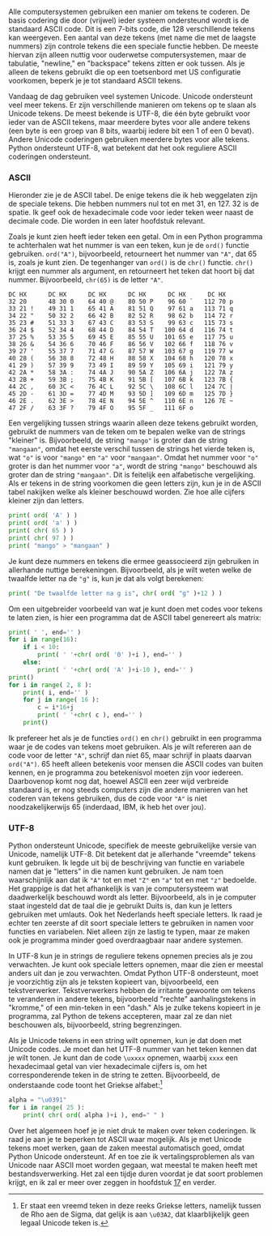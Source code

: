 Alle computersystemen gebruiken een manier om tekens te coderen. De
basis codering die door (vrijwel) ieder systeem ondersteund wordt is de
standaard ASCII code. Dit is een 7-bits code, die 128 verschillende
tekens kan weergeven. Een aantal van deze tekens (met name die met de
laagste nummers) zijn controle tekens die een speciale functie hebben.
De meeste hiervan zijn alleen nuttig voor ouderwetse computersystemen,
maar de tabulatie, "newline," en "backspace" tekens zitten er ook
tussen. Als je alleen de tekens gebruikt die op een toetsenbord met US
configuratie voorkomen, beperk je je tot standaard ASCII tekens.

Vandaag de dag gebruiken veel systemen Unicode. Unicode ondersteunt veel
meer tekens. Er zijn verschillende manieren om tekens op te slaan als
Unicode tekens. De meest bekende is UTF-8, die één byte gebruikt voor
ieder van de ASCII tekens, maar meerdere bytes voor alle andere tekens
(een byte is een groep van 8 bits, waarbij iedere bit een 1 of een 0
bevat). Andere Unicode coderingen gebruiken meerdere bytes voor alle
tekens. Python ondersteunt UTF-8, wat betekent dat het ook reguliere
ASCII coderingen ondersteunt.

### ASCII

Hieronder zie je de ASCII tabel. De enige tekens die ik heb weggelaten
zijn de speciale tekens. Die hebben nummers nul tot en met 31, en 127.
32 is de spatie. Ik geef ook de hexadecimale code voor ieder teken weer
naast de decimale code. Die worden in een later hoofdstuk relevant.

Zoals je kunt zien heeft ieder teken een getal. Om in een Python
programma te achterhalen wat het nummer is van een teken, kun je de
`ord()` functie gebruiken. `ord("A")`, bijvoorbeeld, retourneert het
nummer van `"A"`, dat 65 is, zoals je kunt zien. De tegenhanger van
`ord()` is de `chr()` functie. `chr()` krijgt een nummer als argument,
en retourneert het teken dat hoort bij dat nummer. Bijvoorbeeld,
`chr(65)` is de letter `"A"`.

    DC HX      DC HX      DC HX      DC HX      DC HX      DC HX
    32 20      48 30 0    64 40 @    80 50 P    96 60 `   112 70 p
    33 21 !    49 31 1    65 41 A    81 51 Q    97 61 a   113 71 q
    34 22 "    50 32 2    66 42 B    82 52 R    98 62 b   114 72 r
    35 23 #    51 33 3    67 43 C    83 53 S    99 63 c   115 73 s
    36 24 $    52 34 4    68 44 D    84 54 T   100 64 d   116 74 t
    37 25 %    53 35 5    69 45 E    85 55 U   101 65 e   117 75 u
    38 26 &    54 36 6    70 46 F    86 56 V   102 66 f   118 76 v
    39 27 '    55 37 7    71 47 G    87 57 W   103 67 g   119 77 w
    40 28 (    56 38 8    72 48 H    88 58 X   104 68 h   120 78 x
    41 29 )    57 39 9    73 49 I    89 59 Y   105 69 i   121 79 y
    42 2A *    58 3A :    74 4A J    90 5A Z   106 6A j   122 7A z
    43 2B +    59 3B ;    75 4B K    91 5B [   107 6B k   123 7B {
    44 2C ,    60 3C <    76 4C L    92 5C \   108 6C l   124 7C |
    45 2D -    61 3D =    77 4D M    93 5D ]   109 6D m   125 7D }
    46 2E .    62 3E >    78 4E N    94 5E ^   110 6E n   126 7E ~
    47 2F /    63 3F ?    79 4F O    95 5F _   111 6F o

Een vergelijking tussen strings waarin alleen deze tekens gebruikt
worden, gebruikt de nummers van de teken om te bepalen welke van de
strings "kleiner" is. Bijvoorbeeld, de string `"mango"` is groter dan de
string `"mangaan"`, omdat het eerste verschil tussen de strings het
vierde teken is, wat `"o"` is voor `"mango"` en `"a"` voor `"mangaan"`.
Omdat het nummer voor `"o"` groter is dan het nummer voor `"a"`, wordt
de string `"mango"` beschouwd als groter dan de string `"mangaan"`. Dit
is feitelijk een alfabetische vergelijking. Als er tekens in de string
voorkomen die geen letters zijn, kun je in de ASCII tabel nakijken welke
als kleiner beschouwd worden. Zie hoe alle cijfers kleiner zijn dan
letters.

```python
print( ord( 'A' ) )
print( ord( 'a' ) )
print( chr( 65 ) )
print( chr( 97 ) )
print( "mango" > "mangaan" )
```

Je kunt deze nummers en tekens die ermee geassocieerd zijn gebruiken in
allerhande nuttige berekeningen. Bijvoorbeeld, als je wilt weten welke
de twaalfde letter na de `"g"` is, kun je dat als volgt berekenen:

```python
print( "De twaalfde letter na g is", chr( ord( "g" )+12 ) )
```

Om een uitgebreider voorbeeld van wat je kunt doen met codes voor tekens
te laten zien, is hier een programma dat de ASCII tabel genereert als
matrix:

```python
print( ' ', end='' )
for i in range(16):
    if i < 10:
        print( ' '+chr( ord( '0' )+i ), end='' )
    else:
        print( ' '+chr( ord( 'A' )+i-10 ), end='' )
print()
for i in range( 2, 8 ):
    print( i, end='' )
    for j in range( 16 ):
        c = i*16+j
        print( ' '+chr( c ), end='' )
    print()
```

Ik prefereer het als je de functies `ord()` en `chr()` gebruikt in een
programma waar je de codes van tekens moet gebruiken. Als je wilt
refereren aan de code voor de letter `"A"`, schrijf dan niet 65, maar
schrijf in plaats daarvan `ord("A")`. 65 heeft alleen betekenis voor
mensen die ASCII codes van buiten kennen, en je programma zou
betekenisvol moeten zijn voor iedereen. Daarbovenop komt nog dat, hoewel
ASCII een zeer wijd verbreide standaard is, er nog steeds computers zijn
die andere manieren van het coderen van tekens gebruiken, dus de code
voor `"A"` is niet noodzakelijkerwijs 65 (inderdaad, IBM, ik heb het
over jou).

### UTF-8

Python ondersteunt Unicode, specifiek de meeste gebruikelijke versie van
Unicode, namelijk UTF-8. Dit betekent dat je allerhande "vreemde" tekens
kunt gebruiken. Ik legde uit bij de beschrijving van functie en
variabele namen dat je "letters" in die namen kunt gebruiken. Je nam
toen waarschijnlijk aan dat ik `"A"` tot en met `"Z"` en `"a"` tot en
met `"z"` bedoelde. Het grappige is dat het afhankelijk is van je
computersysteem wat daadwerkelijk beschouwd wordt als letter.
Bijvoorbeeld, als in je computer staat ingesteld dat de taal die je
gebruikt Duits is, dan kun je letters gebruiken met umlauts. Ook het
Nederlands heeft speciale letters. Ik raad je echter ten zeerste af dit
soort speciale letters te gebruiken in namen voor functies en
variabelen. Niet alleen zijn ze lastig te typen, maar ze maken ook je
programma minder goed overdraagbaar naar andere systemen.

In UTF-8 kun je in strings de reguliere tekens opnemen precies als je
zou verwachten. Je kunt ook speciale letters opnemen, maar die zien er
meestal anders uit dan je zou verwachten. Omdat Python UTF-8
ondersteunt, moet je voorzichtig zijn als je teksten kopieert van,
bijvoorbeeld, een tekstverwerker. Tekstverwerkers hebben de irritante
gewoonte om tekens te veranderen in andere tekens, bijvoorbeeld "rechte"
aanhalingstekens in "kromme," of een min-teken in een "dash." Als je
zulke tekens kopieert in je programma, zal Python de tekens accepteren,
maar zal ze dan niet beschouwen als, bijvoorbeeld, string begrenzingen.

Als je Unicode tekens in een string wilt opnemen, kun je dat doen met
Unicode codes. Je moet dan het UTF-8 nummer van het teken kennen dat je
wilt tonen. Je kunt dan de code `\uxxxx` opnemen, waarbij `xxxx` een
hexadecimaal getal van vier hexadecimale cijfers is, om het
corresponderende teken in de string te zetten. Bijvoorbeeld, de
onderstaande code toont het Griekse alfabet:[^14]

```python
alpha = "\u0391"
for i in range( 25 ):
    print( chr( ord( alpha )+i ), end=" " )
```

Over het algemeen hoef je je niet druk te maken over teken coderingen.
Ik raad je aan je te beperken tot ASCII waar mogelijk. Als je met
Unicode tekens moet werken, gaan de zaken meestal automatisch goed,
omdat Python Unicode ondersteunt. Af en toe zie ik vertalingsproblemen
als van Unicode naar ASCII moet worden gegaan, wat meestal te maken
heeft met bestandsverwerking. Het zal een tijdje duren voordat je dat
soort problemen krijgt, en ik zal er meer over zeggen in hoofdstuk
<a href="#ch:textfiles" data-reference-type="ref" data-reference="ch:textfiles">17</a>
en verder.

[^14]: Er staat een vreemd teken in deze reeks Griekse letters, namelijk
    tussen de Rho aen de Sigma, dat gelijk is aan `\u03A2`, dat
    klaarblijkelijk geen legaal Unicode teken is.
